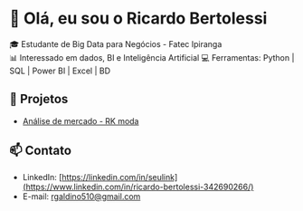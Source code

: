 # 👋 Olá, eu sou o Ricardo Bertolessi

🎓 Estudante de Big Data para Negócios - Fatec Ipiranga  
📊 Interessado em dados, BI e Inteligência Artificial
💻 Ferramentas: Python | SQL | Power BI | Excel | BD 

## 🚀 Projetos
- [Análise de mercado - RK moda](https://github.com/RicardoBertolessi/Projeto_RKmoda.git)

## 📫 Contato
- LinkedIn: [https://linkedin.com/in/seulink](https://www.linkedin.com/in/ricardo-bertolessi-342690266/)
- E-mail: rgaldino510@gmail.com

